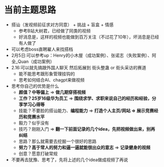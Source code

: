 # 当前主题思路
- 搭讪（发视频前征求对方同意） + 挑战 + 盲盒 + 情感
  - 参考B站大树君，已经做了同类的视频
  - 好消息是，这样的视频也能做到百万关注（不过花了10年），坏消息是已经有人做了
- 可以考虑boss直聘雇人来找搭档
- 2月5日:可以参考up：Henry的小木屋（成功案例）、张诺志（失败案例）、阿全_Quan（成功案例）
- 2.16:可以就先搞跟外国人聊天 然后拓展到 街头整蛊 or 街头采访的赛道
  - 能不能思考跟形象管理挂钩的
  - 思考如何结合AI、chagpt来做视频
- 思考你自己的优势是什么
  - **颜值？中等偏上** => **做几期穿搭视频**
  - **工作？25岁16级华为员工** => **围绕求学、求职来说自己的经历和经验，分享学习心得等**
  - 技能？不要脸的搭讪能力、**编程能力** => **打造个人主页/网站 => 展示竞赛经历和竞赛水平**
  - 毅力？似乎没有
  - 技巧？刚刚入门 => **翻一下前面记录的几个idea，先把视频做出来，别再纠结**
  - 思路？那么就需要去挖掘一个很好的思路
  - **努力？高于常人的努力和逼一逼就能很出众的意志** => **记录健身的视频**
  - 创意？愿意打破常规
- 不要再去犹豫、思考了，先将上述的几个idea做成视频了再说

